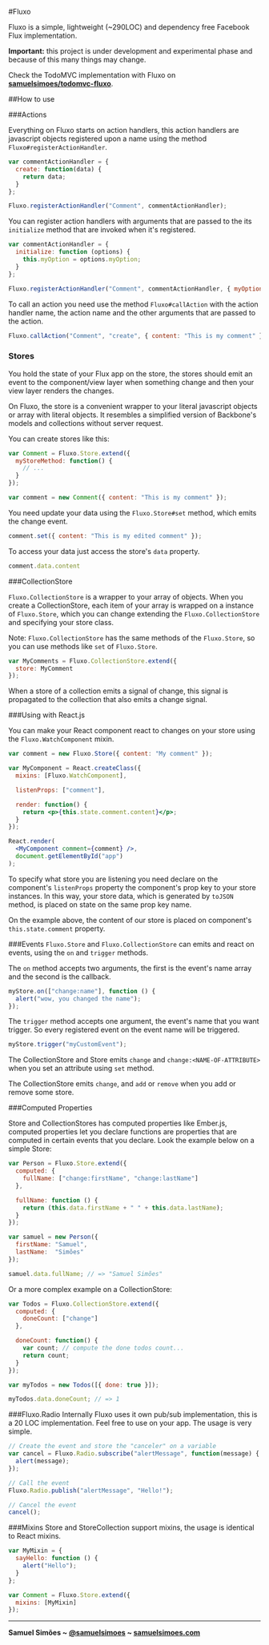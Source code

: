 #Fluxo

Fluxo is a simple, lightweight (~290LOC) and dependency free Facebook Flux implementation.

**Important:** this project is under development and experimental phase and because
of this many things may change.

Check the TodoMVC implementation with Fluxo on **[samuelsimoes/todomvc-fluxo](https://github.com/samuelsimoes/todomvc-fluxo)**.

##How to use

###Actions

Everything on Fluxo starts on action handlers, this action handlers are
javascript objects registered upon a name using the method `Fluxo#registerActionHandler`.

```javascript
var commentActionHandler = {
  create: function(data) {
    return data;
  }
};

Fluxo.registerActionHandler("Comment", commentActionHandler);
```

You can register action handlers with arguments that are passed to the its
`initialize` method that are invoked when it's registered.

```javascript
var commentActionHandler = {
  initialize: function (options) {
    this.myOption = options.myOption;
  }
};

Fluxo.registerActionHandler("Comment", commentActionHandler, { myOption: true });
```

To call an action you need use the method `Fluxo#callAction` with the action
handler name, the action name and the other arguments that are passed to the action.

```javascript
Fluxo.callAction("Comment", "create", { content: "This is my comment" });
```

### Stores

You hold the state of your Flux app on the store, the stores should emit an event
to the component/view layer when something change and then your view layer renders the
changes.

On Fluxo, the store is a convenient wrapper to your literal javascript objects or
array with literal objects. It resembles a simplified version of Backbone's models
and collections without server request.

You can create stores like this:

```javascript
var Comment = Fluxo.Store.extend({
  myStoreMethod: function() {
    // ...
  }
});

var comment = new Comment({ content: "This is my comment" });
```

You need update your data using the `Fluxo.Store#set` method, which emits the change
event.

```javascript
comment.set({ content: "This is my edited comment" });
```

To access your data just access the store's `data` property.

```javascript
comment.data.content
```

###CollectionStore

`Fluxo.CollectionStore` is a wrapper to your array of objects. When you create
a CollectionStore, each item of your array is wrapped on a instance of `Fluxo.Store`,
which you can change extending the `Fluxo.CollectionStore` and specifying your
store class.

Note: `Fluxo.CollectionStore` has the same methods of the `Fluxo.Store`, so you
can use methods like `set` of `Fluxo.Store`.

```javascript
var MyComments = Fluxo.CollectionStore.extend({
  store: MyComment
});
```

When a store of a collection emits a signal of change, this signal is propagated
to the collection that also emits a change signal.

###Using with React.js

You can make your React component react to changes on your store using the
`Fluxo.WatchComponent` mixin.

```jsx
var comment = new Fluxo.Store({ content: "My comment" });

var MyComponent = React.createClass({
  mixins: [Fluxo.WatchComponent],

  listenProps: ["comment"],

  render: function() {
    return <p>{this.state.comment.content}</p>;
  }
});

React.render(
  <MyComponent comment={comment} />,
  document.getElementById("app")
);
```

To specify what store you are listening you need declare on the component's
`listenProps` property the component's prop key to your store instances. In this way,
your store data, which is generated by `toJSON` method, is placed on state on
the same prop key name.

On the example above, the content of our store is placed on component's `this.state.comment`
property.

###Events
`Fluxo.Store` and `Fluxo.CollectionStore` can emits and react on events, using the
`on` and `trigger` methods.

The `on` method accepts two arguments, the first is the event's name array
and the second is the callback.

```javascript
myStore.on(["change:name"], function () {
  alert("wow, you changed the name");
});
```

The `trigger` method accepts one argument, the event's name that you want trigger.
So every registered event on the event name will be triggered.

```javascript
myStore.trigger("myCustomEvent");
```

The CollectionStore and Store emits `change` and `change:<NAME-OF-ATTRIBUTE>` when
you set an attribute using `set` method.

The CollectionStore emits `change`, and `add` or `remove` when you add or remove
some store.

###Computed Properties

Store and CollectionStores has computed properties like Ember.js, computed
properties let you declare functions are properties that are computed in
certain events that you declare. Look the example below on a simple Store:

```javascript
var Person = Fluxo.Store.extend({
  computed: {
    fullName: ["change:firstName", "change:lastName"]
  },

  fullName: function () {
    return (this.data.firstName + " " + this.data.lastName);
  }
});

var samuel = new Person({
  firstName: "Samuel",
  lastName:  "Simões"
});

samuel.data.fullName; // => "Samuel Simões"
```

Or a more complex example on a CollectionStore:

```javascript
var Todos = Fluxo.CollectionStore.extend({
  computed: {
    doneCount: ["change"]
  },

  doneCount: function() {
    var count; // compute the done todos count...
    return count;
  }
});

var myTodos = new Todos([{ done: true }]);

myTodos.data.doneCount; // => 1
```

###Fluxo.Radio
Internally Fluxo uses it own pub/sub implementation, this is a 20 LOC implementation.
Feel free to use on your app. The usage is very simple.

```javascript
// Create the event and store the "canceler" on a variable
var cancel = Fluxo.Radio.subscribe("alertMessage", function(message) {
  alert(message);
});

// Call the event
Fluxo.Radio.publish("alertMessage", "Hello!");

// Cancel the event
cancel();
```

###Mixins
Store and StoreCollection support mixins, the usage is identical to React mixins.

```javascript
var MyMixin = {
  sayHello: function () {
    alert("Hello");
  }
};

var Comment = Fluxo.Store.extend({
  mixins: [MyMixin]
});
```

-----------------------------------------

**Samuel Simões ~ [@samuelsimoes](https://twitter.com/samuelsimoes) ~ [samuelsimoes.com](http://samuelsimoes.com)**
